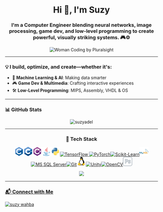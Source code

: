 <h1 align="center">Hi 👋, I'm Suzy </h1>  

<h3 align="center">I'm a Computer Engineer blending neural networks, image processing, game dev, and low-level programming to create powerful, visually striking systems. 🎮⚙️</h3>  
<p align="center">
  <img src="https://media.giphy.com/media/L1R1tvI9svkIWwpVYr/giphy.gif" width="400" alt="Woman Coding by Pluralsight"/>
</p>

---

### 💡 I **build, optimize, and create**—whether it's:  
- 🧠 **Machine Learning & AI**: Making data smarter
- 🎮 **Game Dev & Multimedia**: Crafting interactive experiences  
- 🛠️ **Low-Level Programming**: MIPS, Assembly, VHDL & OS
  

---

### 📊 GitHub Stats  

<p align="center">
  <img src="https://github-readme-streak-stats.herokuapp.com/?user=suzyadel&" alt="suzyadel" />
</p>

---

### <p align="center">🔧 Tech Stack</p>
<p align="center"><img src="https://raw.githubusercontent.com/devicons/devicon/master/icons/c/c-original.svg" alt="C" width="30" height="30"/></a><a href="https://www.w3schools.com/cpp/" target="_blank"><img src="https://raw.githubusercontent.com/devicons/devicon/master/icons/cplusplus/cplusplus-original.svg" alt="C++" width="30" height="30"/></a><a href="https://www.w3schools.com/cs/" target="_blank"><img src="https://raw.githubusercontent.com/devicons/devicon/master/icons/csharp/csharp-original.svg" alt="C#" width="30" height="30"/></a><a href="https://www.java.com" target="_blank"><img src="https://raw.githubusercontent.com/devicons/devicon/master/icons/java/java-original.svg" alt="Java" width="30" height="30"/></a><a href="https://www.python.org" target="_blank"><img src="https://raw.githubusercontent.com/devicons/devicon/master/icons/python/python-original.svg" alt="Python" width="30" height="30"/></a><a href="https://www.tensorflow.org" target="_blank"><img src="https://www.vectorlogo.zone/logos/tensorflow/tensorflow-icon.svg" alt="TensorFlow" width="30" height="30"/></a><a href="https://www.vectorlogo.zone/logos/pytorch/pytorch-icon.svg" target="_blank">
<img src="https://www.vectorlogo.zone/logos/pytorch/pytorch-icon.svg" alt="PyTorch" width="30" height="30"/></a><a href="https://upload.wikimedia.org/wikipedia/commons/0/05/Scikit_learn_logo_small.svg" target="_blank"><img src="https://upload.wikimedia.org/wikipedia/commons/0/05/Scikit_learn_logo_small.svg" alt="Scikit-Learn" width="30" height="30"/></a><a href="https://www.mysql.com/" target="_blank"><img src="https://raw.githubusercontent.com/devicons/devicon/master/icons/mysql/mysql-original-wordmark.svg" alt="MySQL" width="30" height="30"/></a><a href="https://www.svgrepo.com/show/303229/microsoft-sql-server-logo.svg" target="_blank"><img src="https://www.svgrepo.com/show/303229/microsoft-sql-server-logo.svg" alt="MS SQL Server" width="30" height="30"/></a><a href="https://git-scm.com/" target="_blank"><img src="https://www.vectorlogo.zone/logos/git-scm/git-scm-icon.svg" alt="Git" width="30" height="30"/></a><a href="https://www.linux.org/" target="_blank"><img src="https://raw.githubusercontent.com/devicons/devicon/master/icons/linux/linux-original.svg" alt="Linux" width="30" height="30"/></a><a href="https://unity.com/" target="_blank"><img src="https://www.vectorlogo.zone/logos/unity3d/unity3d-icon.svg" alt="Unity" width="30" height="30"/></a><a href="https://opencv.org/" target="_blank"><img src="https://www.vectorlogo.zone/logos/opencv/opencv-icon.svg" alt="OpenCV" width="30" height="30"/></a><a href="https://www.photoshop.com/en" target="_blank"><img src="https://raw.githubusercontent.com/devicons/devicon/master/icons/photoshop/photoshop-line.svg" alt="Photoshop" width="30" height="30"/></a></p>

<p align="center"><img src="https://github-readme-stats.vercel.app/api/top-langs?username=suzyadel&show_icons=true&locale=en&layout=compact"/></p><p align="center"><a href="https://www.cprogramming.com/" target="_blank">
  


---

### 📬 Connect with Me
<p>
  <a href="https://linkedin.com/in/suzy wahba" target="_blank">
    <img src="https://raw.githubusercontent.com/rahuldkjain/github-profile-readme-generator/master/src/images/icons/Social/linked-in-alt.svg" alt="suzy wahba" height="30" width="40" />
  </a>
</p>
